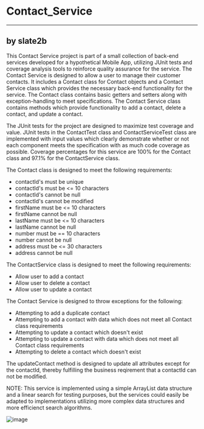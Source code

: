 # Contact_Service
---
by slate2b
---
This Contact Service project is part of a small collection of back-end services developed for a hypothetical Mobile App, utilizing JUnit tests and coverage analysis tools to reinforce quality assurance for the service.  The Contact Service is designed to allow a user to manage their customer contacts.  It includes a Contact class for Contact objects and a Contact Service class which provides the necessary back-end functionality for the service.  The Contact class contains basic getters and setters along with exception-handling to meet specifications.  The Contact Service class contains methods which  provide functionality to add a contact, delete a contact, and update a contact.  

The JUnit tests for the project are designed to maximize test coverage and value.  JUnit tests in the ContactTest class and ContactServiceTest class are implemented with input values which clearly demonstrate whether or not each component meets the specification with as much code coverage as possible.  Coverage percentages for this service are 100% for the Contact class and 97.1% for the ContactService class. 

The Contact class is designed to meet the following requirements:

* contactId's must be unique
* contactId's must be <= 10 characters
* contactId's cannot be null
* contactId's cannot be modified
* firstName must be <= 10 characters
* firstName cannot be null
* lastName must be <= 10 characters
* lastName cannot be null
* number must be == 10 characters
* number cannot be null
* address must be <= 30 characters
* address cannot be null

The ContactService class is designed to meet the following requirements:

* Allow user to add a contact
* Allow user to delete a contact
* Allow user to update a contact

The Contact Service is designed to throw exceptions for the following:

* Attempting to add a duplicate contact
* Attempting to add a contact with data which does not meet all Contact class requirements
* Attempting to update a contact which doesn't exist
* Attempting to update a contact with data which does not meet all Contact class requirements
* Attempting to delete a contact which doesn't exist

The updateContact method is designed to update all attributes except for the contactId, thereby fulfilling the business reqirement that a contactId can not be modified.

NOTE: This service is implemented using a simple ArrayList data structure and a linear search for testing purposes, but the services could easily be adapted to implementations utilizing more complex data structures and more efficienct search algorithms.

![image](https://user-images.githubusercontent.com/88697660/192366420-f8c5c8c1-8dfe-4ce7-8b75-21afa551f42c.png)
